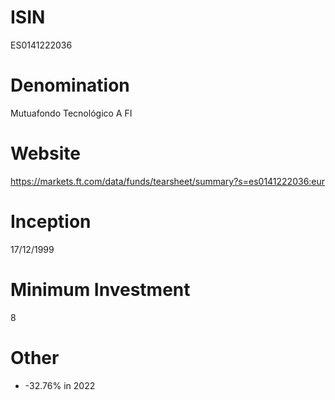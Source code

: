 # ISIN
ES0141222036

# Denomination
Mutuafondo Tecnológico A FI

# Website
https://markets.ft.com/data/funds/tearsheet/summary?s=es0141222036:eur

# Inception
17/12/1999

# Minimum Investment
8

# Other
* -32.76% in 2022

